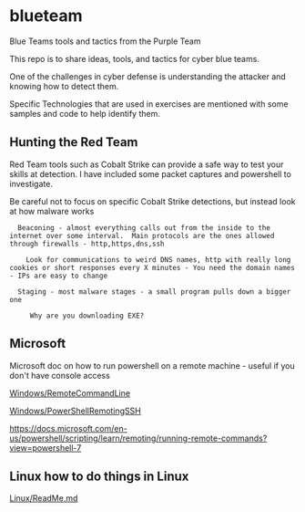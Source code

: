 # blueteam
Blue Teams tools and tactics from the Purple Team


This repo is to share ideas, tools, and tactics for cyber blue teams.  

One of the challenges in cyber defense is understanding the attacker and knowing how to detect them.

Specific Technologies that are used in exercises are mentioned with some samples and code to help identify them.

## Hunting the Red Team 

  Red Team tools such as Cobalt Strike can provide a safe way to test your skills at detection.  I have included some packet captures and powershell to investigate.
  
  Be careful not to focus on specific Cobalt Strike detections, but instead look at how malware works
    
      Beaconing - almost everything calls out from the inside to the internet over some interval.  Main protocols are the ones allowed through firewalls - http,https,dns,ssh
      
        Look for communications to weird DNS names, http with really long cookies or short responses every X minutes - You need the domain names - IPs are easy to change
        
      Staging - most malware stages - a small program pulls down a bigger one
      
         Why are you downloading EXE?

## Microsoft 

Microsoft doc on how to run powershell on a remote machine - useful if you don't have console access

  [Windows/RemoteCommandLine](Windows/RemoteCommandLine)  

  [Windows/PowerShellRemotingSSH](Windows/PowerShellRemotingSSH)
  
  https://docs.microsoft.com/en-us/powershell/scripting/learn/remoting/running-remote-commands?view=powershell-7
  
  
## Linux  how to do things in Linux

  [Linux/ReadMe.md](Linux/ReadMe.md)
